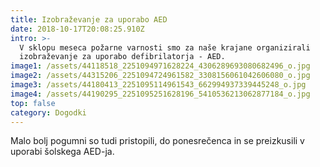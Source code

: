 ```yaml
---
title: Izobraževanje za uporabo AED
date: 2018-10-17T20:08:25.910Z
intro: >-
  V sklopu meseca požarne varnosti smo za naše krajane organizirali
  izobraževanje za uporabo defibrilatorja - AED.
image1: /assets/44118518_2251094971628224_4306289693080682496_o.jpg
image2: /assets/44315206_2251094724961582_3308156061042606080_o.jpg
image3: /assets/44180413_2251095114961543_662994937339445248_o.jpg
image4: /assets/44190295_2251095251628196_5410536213062877184_o.jpg
top: false
category: Dogodki
---
```


Malo bolj pogumni so tudi pristopili, do ponesrečenca in se preizkusili v uporabi šolskega AED-ja.
